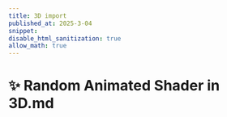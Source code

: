 ```yaml
---
title: 3D import
published_at: 2025-3-04
snippet: 
disable_html_sanitization: true
allow_math: true
---
```


# ✨ Random Animated Shader in 3D.md

<div id="threejs-container" style="width: 100%; height: 500px;"></div>

<script type="module">
import * as THREE from "/scripts/three.js/three.module.js";

const container = document.getElementById('threejs-container');
const scene = new THREE.Scene();
const camera = new THREE.PerspectiveCamera(75, container.offsetWidth / container.offsetHeight, 0.1, 1000);
const renderer = new THREE.WebGLRenderer();
renderer.setSize(container.offsetWidth, container.offsetHeight);
container.appendChild(renderer.domElement);

// Custom Shaders
const vertexShader = `
varying vec2 vUv;
void main() {
  vUv = uv; 
  gl_Position = projectionMatrix * modelViewMatrix * vec4(position, 1.0);
}
`;

const fragmentShader = `
uniform float u_time;
varying vec2 vUv;

void main() {
  vec2 st = vUv * 4.0; // scale UVs for more repetition
  float r = 0.5 + 0.5 * sin(u_time + st.x * 5.0);
  float g = 0.5 + 0.5 * sin(u_time + st.y * 5.0);
  float b = 0.5 + 0.5 * sin(u_time + (st.x + st.y) * 5.0);
  gl_FragColor = vec4(r, g, b, 1.0);
}
`;

// Create a ShaderMaterial
const material = new THREE.ShaderMaterial({
  vertexShader,
  fragmentShader,
  uniforms: {
    u_time: { value: 0.0 }
  }
});

const geometry = new THREE.PlaneGeometry(2, 2);
const mesh = new THREE.Mesh(geometry, material);
scene.add(mesh);

camera.position.z = 2;

function animate(time) {
  requestAnimationFrame(animate);
  material.uniforms.u_time.value = time * 0.001; // Pass time in seconds
  renderer.render(scene, camera);
}
animate();
</script>
